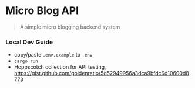 # Micro Blog API

> A simple micro blogging backend system

### Local Dev Guide

- copy/paste `.env.example` to `.env`
- `cargo run`
- Hoppscotch collection for API testing, https://gist.github.com/goldenratio/5d52949956a3dca9bfdc6d10600d8773
